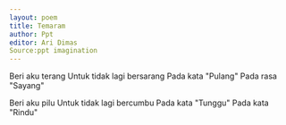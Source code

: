 ```yaml
---
layout: poem
title: Temaram
author: Ppt
editor: Ari Dimas
Source:ppt imagination
---
```


Beri aku terang
Untuk tidak lagi bersarang
Pada kata "Pulang"
Pada rasa "Sayang"

Beri aku pilu
Untuk tidak lagi bercumbu
Pada kata "Tunggu"
Pada kata "Rindu"
